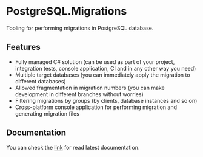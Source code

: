 # PostgreSQL.Migrations
Tooling for performing migrations in PostgreSQL database.

## Features
- Fully managed C# solution (can be used as part of your project, integration tests, console application, CI and in any other way you need)
- Multiple target databases (you can immediately apply the migration to different databases)
- Allowed fragmentation in migration numbers (you can make development in different branches without worries)
- Filtering migrations by groups (by clients, database instances and so on)
- Cross-platform console application for performing migration and generating migration files

## Documentation
You can check the [link](https://emptyflow.github.io/PostgreSQL.Migrations/) for read latest documentation.
  
